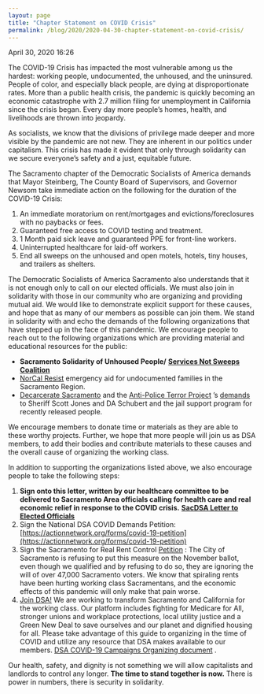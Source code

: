 ```yaml
---
layout: page
title: "Chapter Statement on COVID Crisis"
permalink: /blog/2020/2020-04-30-chapter-statement-on-covid-crisis/
---
```

April 30, 2020 16:26

The COVID-19 Crisis has impacted the most vulnerable among us the hardest: working people, undocumented, the unhoused, and the uninsured. People of color, and especially black people, are dying at disproportionate rates. More than a public health crisis, the pandemic is quickly becoming an economic catastrophe with 2.7 million filing for unemployment in California since the crisis began. Every day more people’s homes, health, and livelihoods are thrown into jeopardy.

As socialists, we know that the divisions of privilege made deeper and more visible by the pandemic are not new. They are inherent in our politics under capitalism. This crisis has made it evident that only through solidarity can we secure everyone’s safety and a just, equitable future.

The Sacramento chapter of the Democratic Socialists of America demands that Mayor Steinberg, The County Board of Supervisors, and Governor Newsom take immediate action on the following for the duration of the COVID-19 Crisis:

1. An immediate moratorium on rent/mortgages and evictions/foreclosures with no paybacks or fees.
2. Guaranteed free access to COVID testing and treatment.
3. 1 Month paid sick leave and guaranteed PPE for front-line workers.
4. Uninterrupted healthcare for laid-off workers.
5. End all sweeps on the unhoused and open motels, hotels, tiny houses, and trailers as shelters.

The Democratic Socialists of America Sacramento also understands that it is not enough only to call on our elected officials. We must also join in solidarity with those in our community who are organizing and providing mutual aid. We would like to demonstrate explicit support for these causes, and hope that as many of our members as possible can join them. We stand in solidarity with and echo the demands of the following organizations that have stepped up in the face of this pandemic. We encourage people to reach out to the following organizations which are providing material and educational resources for the public:

* **Sacramento Solidarity of Unhoused People/** [**Services Not Sweeps Coalition**](https://wraphome.org/2020/03/26/sacramento-services-not-sweeps-coalition-ssnsc-demands/)
* [NorCal Resist](https://www.norcalresist.org/) emergency aid for undocumented families in the Sacramento Region.
* [Decarcerate Sacramento](https://www.facebook.com/DecarcerateSacramento/) and the [Anti-Police Terror Project](https://www.facebook.com/antipoliceterrorprojectsac/) ’s [demands](https://www.facebook.com/DecarcerateSacramento/photos/pcb.235570234471988/235570161138662/?type=3&theater) to Sheriff Scott Jones and DA Schubert and the jail support program for recently released people.

We encourage members to donate time or materials as they are able to these worthy projects. Further, we hope that more people will join us as DSA members, to add their bodies and contribute materials to these causes and the overall cause of organizing the working class.

In addition to supporting the organizations listed above, we also encourage people to take the following steps:

1. **Sign onto this letter, written by our healthcare committee to be delivered to Sacramento Area officials calling for health care and real economic relief in response to the COVID crisis.** [**SacDSA Letter to Elected Officials**](https://bit.ly/covidlettersac)
2. Sign the National DSA COVID Demands Petition: [https://actionnetwork.org/forms/covid-19-petition](https://actionnetwork.org/forms/covid-19-petition)
3. Sign the Sacramento for Real Rent Control [Petition](https://actionnetwork.org/petitions/put-real-rent-control-on-the-ballot?clear_id=true&source=direct_link) : The City of Sacramento is refusing to put this measure on the November ballot, even though we qualified and by refusing to do so, they are ignoring the will of over 47,000 Sacramento voters. We know that spiraling rents have been hurting working class Sacramentans, and the economic effects of this pandemic will only make that pain worse.
4. [Join DSA!](https://act.dsausa.org/donate/membership_redesign/) We are working to transform Sacramento and California for the working class. Our platform includes fighting for Medicare for All, stronger unions and workplace protections, local utility justice and a Green New Deal to save ourselves and our planet and dignified housing for all. Please take advantage of this guide to organizing in the time of COVID and utilize any resource that DSA makes available to our members. [DSA COVID-19 Campaigns Organizing document](https://drive.google.com/file/d/15Bz_gQGvPVl50L-DMA_cFaQVZ-HyU56-/view) .

Our health, safety, and dignity is not something we will allow capitalists and landlords to control any longer. **The time to stand together is now.** There is power in numbers, there is security in solidarity.
